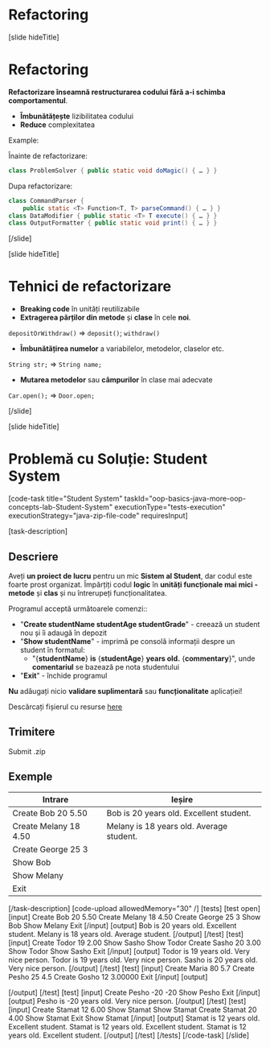 # Refactoring

[slide hideTitle]

# Refactoring

**Refactorizare înseamnă restructurarea codului fără a-i schimba comportamentul**.

- **Îmbunătățește** lizibilitatea codului
- **Reduce** complexitatea

Example:

Înainte de refactorizare:

```java
class ProblemSolver { public static void doMagic() { … } }
```
Dupa refactorizare:

```java
class CommandParser { 
	public static <T> Function<T, T> parseCommand() { … } }
class DataModifier { public static <T> T execute() { … } }
class OutputFormatter { public static void print() { … } }
```
[/slide]

[slide hideTitle]
# Tehnici de refactorizare

- **Breaking code** în unități reutilizabile
- **Extragerea părților din metode** și **clase** în cele **noi**.

`depositOrWithdraw()` => `deposit()`; `withdraw()`

- **Îmbunătățirea numelor** a variabilelor, metodelor, claselor etc.

`String str;` => `String name;`

- **Mutarea metodelor** sau **câmpurilor** în clase mai adecvate

`Car.open();` => `Door.open;`

[/slide]

[slide hideTitle]
# Problemă cu Soluție: Student System

[code-task title="Student System" taskId="oop-basics-java-more-oop-concepts-lab-Student-System" executionType="tests-execution" executionStrategy="java-zip-file-code" requiresInput]

[task-description]
## Descriere

Aveți **un proiect de lucru**  pentru un mic **Sistem al Student**, dar codul este foarte prost organizat. Împărțiți codul **logic** în **unități funcționale mai mici - metode** și **clas** și nu întrerupeți funcționalitatea.

Programul acceptă următoarele comenzi::
- "**Create studentName studentAge studentGrade**" - creează un student nou și îi adaugă în depozit
- "**Show studentName**" - imprimă pe consolă informații despre un student în formatul:
    - "\{**studentName**\} **is** \{**studentAge**\} **years old.** \{**commentary**\}", unde **comentariul** se bazează pe nota studentului
- "**Exit**" - închide programul

**Nu** adăugați nicio **validare suplimentară** sau **funcționalitate** aplicației!

Descărcați fișierul cu resurse [here](https://mega.nz/file/7JgGDZzD#L37q5RDXatFRTFlsQiRZnSJPlNvXoSydMGlRl0xUWiM)

## Trimitere
Submit .zip

## Exemple
| **Intrare**|**Ieșire**|
| --- | --- |
| Create Bob 20 5.50 | Bob is 20 years old. Excellent student. |
| Create Melany 18 4.50 | Melany is 18 years old. Average student. |
| Create George 25 3 |  |
| Show Bob |  |
| Show Melany |  |
| Exit |  |

[/task-description]
[code-upload allowedMemory="30" /]
[tests]
[test open]
[input]
Create Bob 20 5.50
Create Melany 18 4.50
Create George 25 3
Show Bob
Show Melany
Exit
[/input]
[output]
Bob is 20 years old. Excellent student.
Melany is 18 years old. Average student.
[/output]
[/test]
[test]
[input]
Create Todor 19 2.00
Show Sasho
Show Todor
Create Sasho 20 3.00
Show Todor
Show Sasho
Exit
[/input]
[output]
Todor is 19 years old. Very nice person.
Todor is 19 years old. Very nice person.
Sasho is 20 years old. Very nice person.
[/output]
[/test]
[test]
[input]
Create Maria 80 5.7
Create Pesho 25 4.5
Create Gosho 12 3.00000
Exit
[/input]
[output]

[/output]
[/test]
[test]
[input]
Create Pesho -20 -20
Show Pesho
Exit
[/input]
[output]
Pesho is -20 years old. Very nice person.
[/output]
[/test]
[test]
[input]
Create Stamat 12 6.00
Show Stamat
Show Stamat
Create Stamat 20 4.00
Show Stamat
Exit
Show Stamat
[/input]
[output]
Stamat is 12 years old. Excellent student.
Stamat is 12 years old. Excellent student.
Stamat is 12 years old. Excellent student.
[/output]
[/test]
[/tests]
[/code-task]
[/slide]

